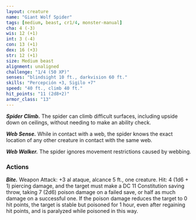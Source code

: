 ```yaml
---
layout: creature
name: "Giant Wolf Spider"
tags: [medium, beast, cr1/4, monster-manual]
cha: 4 (-3)
wis: 12 (+1)
int: 3 (-4)
con: 13 (+1)
dex: 16 (+3)
str: 12 (+1)
size: Medium beast
alignment: unaligned
challenge: "1/4 (50 XP)"
senses: "blindsight 10 ft., darkvision 60 ft."
skills: "Percepción +3, Sigilo +7"
speed: "40 ft., climb 40 ft."
hit_points: "11 (2d8+2)"
armor_class: "13"
---
```


***Spider Climb.*** The spider can climb difficult surfaces, including upside down on ceilings, without needing to make an ability check.

***Web Sense.*** While in contact with a web, the spider knows the exact location of any other creature in contact with the same web.

***Web Walker.*** The spider ignores movement restrictions caused by webbing.

### Actions

***Bite.*** Weapon Attack: +3 al ataque, alcance 5 ft., one creature. Hit: 4 (1d6 + 1) piercing damage, and the target must make a DC 11 Constitution saving throw, taking 7 (2d6) poison damage on a failed save, or half as much damage on a successful one. If the poison damage reduces the target to 0 hit points, the target is stable but poisoned for 1 hour, even after regaining hit points, and is paralyzed while poisoned in this way.